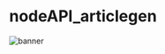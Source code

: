 # nodeAPI_articlegen

![banner](https://bs-uploads.toptal.io/blackfish-uploads/components/seo/content/og_image_file/og_image/1302192/secure-rest-api-in-nodejs-18f43b3033c239da5d2525cfd9fdc98f.png)
